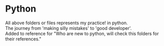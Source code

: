 # Python
All above folders or files represents my practice! in python.<br>
The journey from 'making silly mistakes' to 'good developer'.<br>
Added to reference for "Who are new to python, will check this folders for their references."<br>

